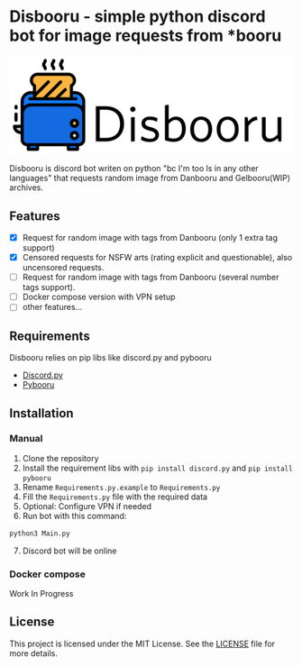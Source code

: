 # Disbooru - simple python discord bot for image requests from *booru

<p align="center">
  <img src="./readme.png" alt="I do not own the rights to this ico. If you are the owner and want it removed, please contact me." />
</p>

Disbooru is discord bot writen on python "bc I'm too ls in any other languages" that requests random image from Danbooru and Gelbooru(WIP) archives.

## Features
-   [x] Request for random image with tags from Danbooru (only 1 extra tag support)
-   [x] Censored requests for NSFW arts (rating explicit and questionable), also uncensored requests.
-   [ ] Request for random image with tags from Danbooru (several number tags support).
-   [ ] Docker compose version with VPN setup
-   [ ] other features...

## Requirements
Disbooru relies on pip libs like discord.py and pybooru
-  [Discord.py](https://pypi.org/project/discord.py/)
-  [Pybooru](https://pypi.org/project/Pybooru/)

## Installation

### Manual
1. Clone the repository
2. Install the requirement libs with `pip install discord.py` and `pip install pybooru`
3. Rename `Requirements.py.example` to `Requirements.py`
4. Fill the `Requirements.py` file with the required data
5. Optional: Configure VPN if needed 
6. Run bot with this command:
```bash
python3 Main.py
```
7. Discord bot will be online

### Docker compose
Work In Progress

## License
This project is licensed under the MIT License. See the [LICENSE](../LICENSE) file for more details.
